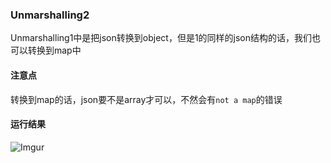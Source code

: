 ### Unmarshalling2
Unmarshalling1中是把json转换到object，但是1的同样的json结构的话，我们也可以转换到map中

#### 注意点
转换到map的话，json要不是array才可以，不然会有`not a map`的错误

#### 运行结果
![Imgur](https://i.imgur.com/mQkMLiV.png)